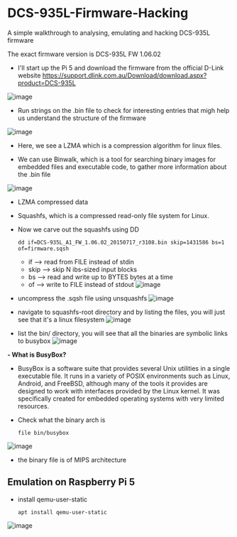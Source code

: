 # DCS-935L-Firmware-Hacking
A simple walkthrough to analysing, emulating and hacking DCS-935L firmware

The exact firmware version is DCS-935L FW 1.06.02

- I'll start up the Pi 5 and download the firmware from the official D-Link website https://support.dlink.com.au/Download/download.aspx?product=DCS-935L

![image](https://github.com/user-attachments/assets/aa7827ba-2246-4ea1-9376-1fa706af3034)

- Run strings on the .bin file to check for interesting entries that migh help us understand the structure of the firmware

![image](https://github.com/user-attachments/assets/59688f78-8197-4592-8a9c-0c568359bb20)

- Here, we see a LZMA which is a compression algorithm for linux files.

- We can use Binwalk, which is a tool for searching binary images for embedded files and executable code, to gather more information about the .bin file

![image](https://github.com/user-attachments/assets/ac9ee776-bbae-4669-8893-7a7952d8b88c)

  - LZMA compressed data
  - Squashfs, which is a compressed read-only file system for Linux.

- Now we carve out the squashfs using DD

      dd if=DCS-935L_A1_FW_1.06.02_20150717_r3108.bin skip=1431586 bs=1 of=firmware.sqsh

    - if --> read from FILE instead of stdin
    - skip --> skip N ibs-sized input blocks
    - bs --> read and write up to BYTES bytes at a time
    - of --> write to FILE instead of stdout
![image](https://github.com/user-attachments/assets/48c55b8e-be23-4a8b-8a25-5e73e0dccdee)

- uncompress the .sqsh file using unsquashfs
![image](https://github.com/user-attachments/assets/c6cc1f26-778a-4d8e-a29e-53fb72db7fd6)

- navigate to squashfs-root directory and by listing the files, you will just see that it's a linux filesystem
![image](https://github.com/user-attachments/assets/a33b1267-332c-41b7-96f8-07a827da2c97)

- list the bin/ directory, you will see that all the binaries are symbolic links to busybox
![image](https://github.com/user-attachments/assets/150a5332-a619-4843-b61c-5ebca6990ee2)

**- What is BusyBox?**
  - BusyBox is a software suite that provides several Unix utilities in a single executable file. It runs in a variety of POSIX environments such as Linux, Android, and FreeBSD, although many of the tools it provides are designed to work with interfaces provided by the Linux kernel. It was specifically created for embedded operating systems with very limited resources.

- Check what the binary arch is

      file bin/busybox
![image](https://github.com/user-attachments/assets/9cf9727f-4a4b-4743-9f7c-f8fbafc8c88d)
  
  - the binary file is of MIPS architecture
 
## Emulation on Raspberry Pi 5

- install qemu-user-static

      apt install qemu-user-static
![image](https://github.com/user-attachments/assets/8e9dbe13-fcc9-406e-b127-444c6478b520)

